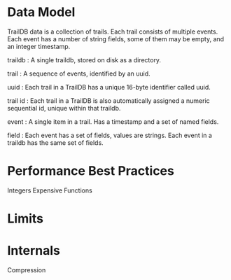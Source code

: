 # Data Model


TrailDB data is a collection of trails. Each trail consists of multiple events.
Each event has a number of string fields, some of them may be empty, and an
integer timestamp.


traildb
:	A single traildb, stored on disk as a directory.

trail
:	A sequence of events, identified by an uuid.

uuid
:	Each trail in a TrailDB has a unique 16-byte identifier called uuid.

trail id
:	Each trail in a TrailDB is also automatically assigned a numeric sequential id, unique within that traildb.

event
: 	A single item in a trail. Has a timestamp and a set of named fields.

field
:   Each event has a set of fields, values are strings. Each event in a traildb has the same set of fields.

# Performance Best Practices

Integers
Expensive Functions

# Limits

# Internals

Compression
